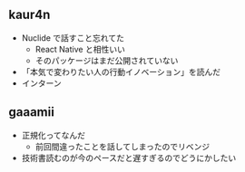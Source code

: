 ## kaur4n

- Nuclide で話すこと忘れてた
  - React Native と相性いい
  - そのパッケージはまだ公開されていない
- 「本気で変わりたい人の行動イノベーション」を読んだ
- インターン

## gaaamii

- 正規化ってなんだ
    - 前回間違ったことを話してしまったのでリベンジ
- 技術書読むのが今のペースだと遅すぎるのでどうにかしたい

